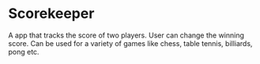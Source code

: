 # Scorekeeper
A app that tracks the score of two players. User can change the winning score. Can be used for a variety of games like chess, table tennis, billiards, pong etc.
